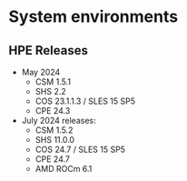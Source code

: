 # System environments

## HPE Releases

-   May 2024
    -   CSM 1.5.1
    -   SHS 2.2
    -   COS 23.1.1.3 / SLES 15 SP5
    -   CPE 24.3
-   July 2024 releases:
    -   CSM 1.5.2
    -   SHS 11.0.0
    -   COS 24.7 / SLES 15 SP5
    -   CPE 24.7
    -   AMD ROCm 6.1
